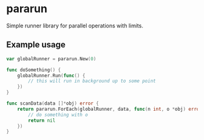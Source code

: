 # pararun

Simple runner library for parallel operations with limits.

## Example usage

```go
var globalRunner = pararun.New(0)

func doSomething() {
    globalRunner.Run(func() {
        // this will run in background up to some point
    })
}

func scanData(data []*obj) error {
    return pararun.ForEach(globalRunner, data, func(n int, o *obj) error {
        // do something with o
        return nil
    })
}
```
